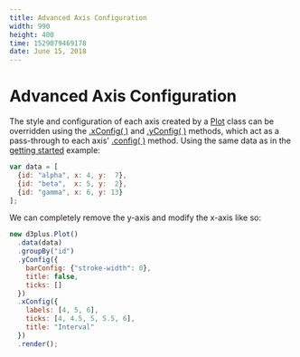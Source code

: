 ```yaml
---
title: Advanced Axis Configuration
width: 990
height: 400
time: 1529079469178
date: June 15, 2018
---
```


# Advanced Axis Configuration

The style and configuration of each axis created by a [Plot](http://d3plus.org/docs/#Plot) class can be overridden using the [.xConfig( )](http://d3plus.org/docs/#Plot.xConfig) and [.yConfig( )](http://d3plus.org/docs/#Plot.yConfig) methods, which act as a pass-through to each axis' [.config( )](http://d3plus.org/docs/#Axis.config) method. Using the same data as in the [getting started](https://d3plus.org/examples/d3plus-plot/getting-started/) example:

```js
var data = [
  {id: "alpha", x: 4, y:  7},
  {id: "beta",  x: 5, y:  2},
  {id: "gamma", x: 6, y: 13}
];
```

We can completely remove the y-axis and modify the x-axis like so:

```js
new d3plus.Plot()
  .data(data)
  .groupBy("id")
  .yConfig({
    barConfig: {"stroke-width": 0},
    title: false,
    ticks: []
  })
  .xConfig({
    labels: [4, 5, 6],
    ticks: [4, 4.5, 5, 5.5, 6],
    title: "Interval"
  })
  .render();
```
